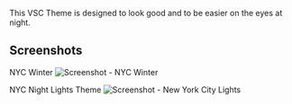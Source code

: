 This VSC Theme is designed to look good and to be easier on the eyes at night.

## Screenshots

NYC Winter
![Screenshot - NYC Winter](https://res.cloudinary.com/iamalmiir/image/upload/v1639437826/VSC%20Theme/Screen_Shot_2021-12-13_at_6.14.59_PM_ywtcaa.png)

NYC Night Lights Theme
![Screenshot - New York City Lights](https://res.cloudinary.com/iamalmiir/image/upload/v1633165715/VSC%20Theme/Screen_Shot_2021-10-02_at_5.05.13_AM_exfmbv.png)
